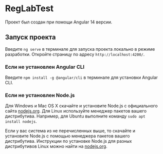 # RegLabTest
Проект был создан при помощи Angular 14 версии.

## Запуск проекта

Введите `ng serve` в терминале для запуска проекта локально в режиме разработки. Откройте страницу по адресу `http://localhost:4200/`.

### Если не установлен Angular CLI

Введите `npm install -g @angular/cli` в терминале для установки Angular CLI.

### Если не установлен Node.js

Для Windows и Mac OS X скачайте и установите Node.js с официального сайта [nodejs.org](https://nodejs.org/en/download/).
Для Linux используйте менеджер пакетов вашего дистрибутива. Например, для Ubuntu выполните команду `sudo apt install nodejs`.

Если у вас система из не перечисленных выше, то скачайте и установите Node.js с помощью менеджера пакетов вашего дистрибутива. Инструкции по установке Node.js для разных дистрибутивов Linux можно найти на [nodejs.org](https://nodejs.org/en/download/package-manager/).
